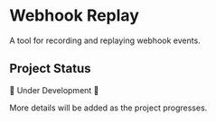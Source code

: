 # Webhook Replay

A tool for recording and replaying webhook events.

## Project Status
🚧 Under Development 🚧

More details will be added as the project progresses.
